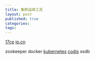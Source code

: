 ```yaml
---
title: 集群运维工具
layout: post
published: true
categories: 
tags: 
---
```


[17ce](www.17ce.com)
[ip.cn](ip.cn)

zookeeper
docker
[kubernetes](https://github.com/googlecloudplatform/kubernetes)
[codis](https://github.com/wandoulabs/codis)
ssdb
